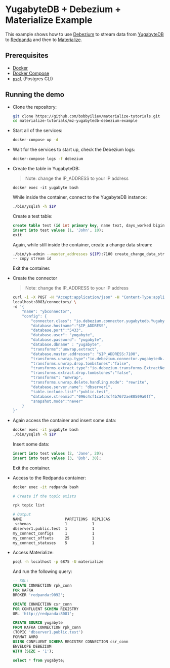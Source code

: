 # YugabyteDB + Debezium + Materialize Example

This example shows how to use [Debezium](https://debezium.io/) to stream data from [YugabyteDB](https://www.yugabyte.com/) to [Redpanda](https://vectorized.io/redpanda/) and then to [Materialize](https://materialize.com/).

## Prerequisites

- [Docker](https://docs.docker.com/get-docker/)
- [Docker Compose](https://docs.docker.com/compose/install/)
- [`psql`](https://www.postgresql.org/docs/9.1/app-psql.html) (Postgres CLI)

## Running the demo

- Clone the repository:

    ```bash
    git clone https://github.com/bobbyiliev/materialize-tutorials.git
    cd materialize-tutorials/mz-yugabytedb-debezium-example
    ```

- Start all of the services:

    ```bash
    docker-compose up -d
    ```

- Wait for the services to start up, check the Debezium logs:

    ```bash
    docker-compose logs -f debezium
    ```

- Create the table in YugabyteDB:

    > Note: change the IP_ADDRESS to your IP address

    ```
    docker exec -it yugabyte bash
    ```

    While inside the container, connect to the YugabyteDB instance:

    ```bash
    ./bin/ysqlsh -h $IP
    ```

    Create a test table:

    ```sql
    create table test (id int primary key, name text, days_worked bigint);
    insert into test values (1, 'John', 10);
    exit
    ```

    Again, while still inside the container, create a change data stream:

    ```bash
    ./bin/yb-admin --master_addresses ${IP}:7100 create_change_data_stream ysql.yugabyte
    -- copy stream id
    ```

    Exit the container.

- Create the connector
    > Note: change the IP_ADDRESS to your IP address

    ```bash
    curl -i -X POST -H "Accept:application/json" -H "Content-Type:application/json" \
    localhost:8083/connectors/ \
    -d '{
        "name": "ybconnector",
        "config": {
            "connector.class": "io.debezium.connector.yugabytedb.YugabyteDBConnector",
            "database.hostname":"$IP_ADDRESS",
            "database.port":"5433",
            "database.user": "yugabyte",
            "database.password": "yugabyte",
            "database.dbname" : "yugabyte",
            "transforms":"unwrap,extract",
            "database.master.addresses": "$IP_ADDRESS:7100",
            "transforms.unwrap.type":"io.debezium.connector.yugabytedb.transforms.PGCompatible",
            "transforms.unwrap.drop.tombstones":"false",
            "transforms.extract.type":"io.debezium.transforms.ExtractNewRecordState",
            "transforms.extract.drop.tombstones":"false",
            "transforms": "unwrap",
            "transforms.unwrap.delete.handling.mode": "rewrite",
            "database.server.name": "dbserver1",
            "table.include.list":"public.test",
            "database.streamid":"096c4cf1ca4c4cf4b7672ae80509a0ff",
            "snapshot.mode":"never"
        }
    }'
    ```

- Again access the container and insert some data:

    ```bash
    docker exec -it yugabyte bash
    ./bin/ysqlsh -h $IP
    ```

    Insert some data:

    ```sql
    insert into test values (2, 'Jane', 20);
    insert into test values (3, 'Bob', 30);
    ```

    Exit the container.

- Access to the Redpanda container:

    ```bash
    docker exec -it redpanda bash

    # Create if the topic exists

    rpk topic list

    # Output
    NAME                   PARTITIONS  REPLICAS
    _schemas               1           1
    dbserver1.public.test  1           1
    my_connect_configs     1           1
    my_connect_offsets     25          1
    my_connect_statuses    5           1
    ```

- Access Materialize:

    ```bash
    psql -h localhost -p 6875 -U materialize
    ```

    And run the following query:

    ```sql
    -- SQL:
    CREATE CONNECTION rpk_conn
    FOR KAFKA
    BROKER 'redpanda:9092';

    CREATE CONNECTION csr_conn
    FOR CONFLUENT SCHEMA REGISTRY
    URL 'http://redpanda:8081';

    CREATE SOURCE yugabyte
    FROM KAFKA CONNECTION rpk_conn
    (TOPIC 'dbserver1.public.test')
    FORMAT AVRO
    USING CONFLUENT SCHEMA REGISTRY CONNECTION csr_conn
    ENVELOPE DEBEZIUM
    WITH (SIZE = '1');

    select * from yugabyte;
    ```
